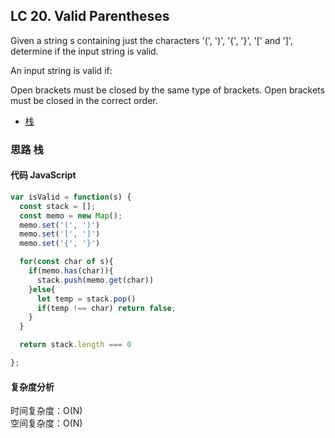 ## LC 20. Valid Parentheses

Given a string s containing just the characters '(', ')', '{', '}', '[' and ']', determine if the input string is valid.

An input string is valid if:

Open brackets must be closed by the same type of brackets.
Open brackets must be closed in the correct order.

- [栈](#思路-栈)

### 思路 栈

#### 代码 JavaScript

```JavaScript
var isValid = function(s) {
  const stack = [];
  const memo = new Map();
  memo.set('(', ')')
  memo.set('[', ']')
  memo.set('{', '}')

  for(const char of s){
    if(memo.has(char)){
      stack.push(memo.get(char))
    }else{
      let temp = stack.pop()
      if(temp !== char) return false;
    }
  }

  return stack.length === 0

};

```

#### 复杂度分析

时间复杂度：O(N) </br>
空间复杂度：O(N)
